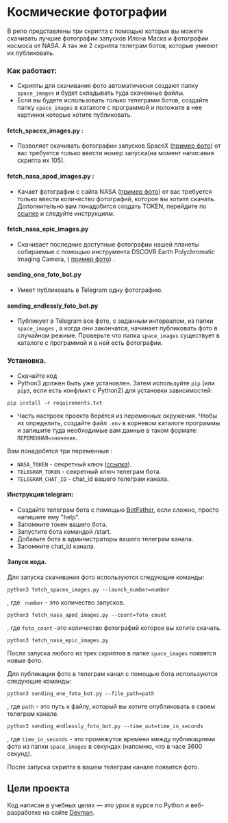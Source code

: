 # Космические фотографии

В репо представлены три скрипта с помощью которых вы можете скачивать лучшие фотографии запусков Илона Маска и
фотографии космоса от NASA.
А так же 2 скрипта телеграм ботов, которые умееют их публиковать.

### Как работает:

- Скрипты для скачивания фото автоматически создают папку
  ```space_images``` и будет складывать туда скаченные файлы.
- Если вы будете использовать только телеграмм ботов, создайте папку ```space_images```  в каталоге с программой и
  положите в нее картинки которые хотите публиковать.

#### fetch_spacex_images.py :

- Позволяет скачивать фотографии запусков SpaceX
  ([пример фото](https://live.staticflickr.com/65535/50291453997_aa715950e7_o.jpg))
  от вас требуется только ввести номер запуска(на момент написания скрипта их 105).

#### fetch_nasa_apod_images.py :

- Качает фотографии с сайта NASA ([пример фото](https://apod.nasa.gov/apod/astropix.html))
  от вас требуется только ввести количество фотографий, которое вы хотите скачать.
  Дополнительно вам понадобится создать TOKEN, перейдите по [ссылке](https://api.nasa.gov) и следуйте инструкциям.

#### fetch_nasa_epic_images.py

- Скачивает последние доступные фотографии нашей планеты собираемые с помощью
  инструмента DSCOVR Earth Polychromatic
  Imaging
  Camera, ( [пример фото](https://api.nasa.gov/EPIC/archive/natural/2019/05/30/png/epic_1b_20190530011359.png?api_key=DEMO_KEY))
  .

#### sending_one_foto_bot.py

- Умеет публиковать в Telegram одну фотографию.

#### sending_endlessly_foto_bot.py

- Публикует в Telegram все фото, с заданным интервалом, из папки ```space_images``` , а когда они закончатся,
  начинает публиковать фото в случайном режиме. Проверьте что папка ```space_images``` существует в каталоге с
  программой
  и в ней есть фотографии.

### Установка.

- Скачайте код
- Python3 должен быть уже установлен.
  Затем используйте `pip` (или `pip3`, если есть конфликт с Python2) для установки зависимостей:

```
pip install -r requirements.txt
```

- Часть настроек проекта берётся из переменных окружения.
  Чтобы их определить, создайте файл `.env` в корневом каталоге программы и запишите туда необходимые
  вам данные в таком формате: `ПЕРЕМЕННАЯ=значение`.

Вам понадобятся три переменные :

- `NASA_TOKEN` - секретный ключ ([ссылка](https://api.nasa.gov)).
- `TELEGRAM_TOKEN` - секретный ключ телеграм бота.
- `TELEGRAM_CHAT_ID` - chat_id вашего телеграм канала.

#### Инструкция telegram:

- Создайте телеграм бота с помощью [BotFather](https://telegram.me/BotFather), если сложно, просто напишите ему "help".
- Запомните токен вашего бота.
- Запустите бота командой /start.
- Добавьте бота в администраторы вашего телеграм канала.
- Запомните chat_id канала.

#### Запуск кода.

Для запуска скачивания фото используются следующие команды:

```
python3 fetch_spacex_images.py --launch_number=number
``` 

, где ` number` - это количество запусков.

```
python3 fetch_nasa_apod_images.py --count=foto_count
```

, где `foto_count` -это количество фотографий
которое вы хотите скачать.

```
python3 fetch_nasa_epic_images.py
```

После запуска любого из трех скриптов в папке `space_images` появятся новые фото.

Для публикации фото в телеграм канал с помощью бота используются следующие команды:

```
python3 sending_one_foto_bot.py --file_path=path
``` 

, где `path`  - это путь к файлу, который вы хотите
опубликовать в своем телеграм канале.

```
python3 sending_endlessly_foto_bot.py --time_out=time_in_seconds
```

, где `time_in_seconds`  - это промежуток времени
между публикациями фото из папки `space_images` в секундах (напомню, что в часе 3600 секунд).

После запуска скрипта в вашем телеграм канале появится фото.

## Цели проекта

Код написан в учебных целях — это урок в курсе по Python и веб-разработке на сайте [Devman](https://dvmn.org).
